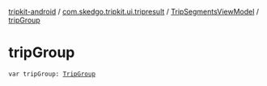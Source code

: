 [tripkit-android](../../index.md) / [com.skedgo.tripkit.ui.tripresult](../index.md) / [TripSegmentsViewModel](index.md) / [tripGroup](./trip-group.md)

# tripGroup

`var tripGroup: `[`TripGroup`](../../com.skedgo.tripkit.routing/-trip-group/index.md)